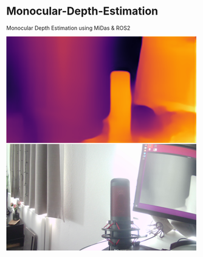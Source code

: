 # Monocular-Depth-Estimation
Monocular Depth Estimation using MiDas &amp; ROS2

<p float="left">
  <img src="/assets/depth_plt.png?raw=true" width="500" />
  <img src="/assets/frame.png?raw=true" width="500" /> 
</p>
